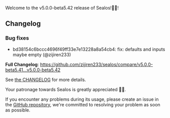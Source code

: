Welcome to the v5.0.0-beta5.42 release of Sealos!🎉🎉!



## Changelog
### Bug fixes
* bd38154c6bccc4696f49ff33e7e13228a8a54cb4: fix: defaults and inputs maybe empty (@zijiren233)

**Full Changelog**: https://github.com/zijiren233/sealos/compare/v5.0.0-beta5.41...v5.0.0-beta5.42

See [the CHANGELOG](https://github.com/zijiren233/sealos/blob/main/CHANGELOG/CHANGELOG.md) for more details.

Your patronage towards Sealos is greatly appreciated 🎉🎉.

If you encounter any problems during its usage, please create an issue in the [GitHub repository](https://github.com/zijiren233/sealos), we're committed to resolving your problem as soon as possible.
